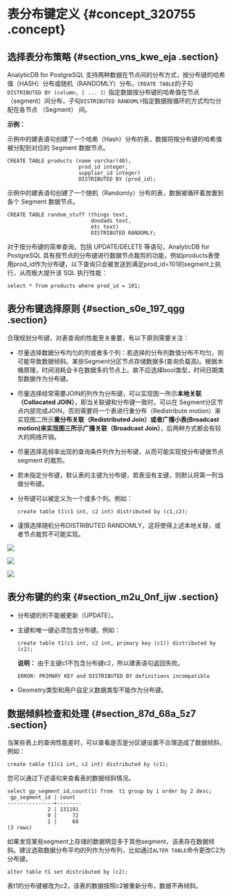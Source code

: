 # 表分布键定义 {#concept_320755 .concept}

## 选择表分布策略 {#section_vns_kwe_eja .section}

AnalyticDB for PostgreSQL 支持两种数据在节点间的分布方式，按分布键的哈希值（HASH）分布或随机（RANDOMLY）分布。`CREATE TABLE`的子句`DISTRIBUTED BY (column, [ ... ]）`指定数据按分布键的哈希值在节点（segment）间分布，子句`DISTRIBUTED RANDOMLY`指定数据按循环的方式均匀分配在各节点 （Segment） 间。

**示例：**

示例中的建表语句创建了一个哈希（Hash）分布的表，数据将按分布键的哈希值被分配到对应的 Segment 数据节点。

``` {#codeblock_v23_lcn_0nt}
CREATE TABLE products (name varchar(40),
                       prod_id integer,
                       supplier_id integer)
                       DISTRIBUTED BY (prod_id);                
```

示例中的建表语句创建了一个随机（Randomly）分布的表，数据被循环着放置到各个 Segment 数据节点。

``` {#codeblock_hx9_upl_f6z}
CREATE TABLE random_stuff (things text,
                           doodads text,
                           etc text)
                           DISTRIBUTED RANDOMLY;
```

对于按分布键的简单查询，包括 UPDATE/DELETE 等语句，AnalyticDB for PostgreSQL 具有按节点的分布键进行数据节点裁剪的功能，例如products表使用prod\_id作为分布键，以下查询只会被发送到满足prod\_id=101的segment上执行，从而极大提升该 SQL 执行性能：

``` {#codeblock_8sd_m7v_9c4}
select * from products where prod_id = 101;
```

## 表分布键选择原则 {#section_s0e_197_qgg .section}

合理规划分布键，对表查询的性能至关重要，有以下原则需要关注：

-   尽量选择数据分布均匀的列或者多个列：若选择的分布列数值分布不均匀，则可能导致数据倾斜。某些Segment分区节点存储数据多\(查询负载高\)。根据木桶原理，时间消耗会卡在数据多的节点上。故不应选择bool类型，时间日期类型数据作为分布键。
-   尽量选择经常需要JOIN的列作为分布键，可以实现图一所示**本地关联（Collocated JOIN）**，即当关联键和分布键一致时，可以在 Segment分区节点内部完成JOIN，否则需要将一个表进行重分布（Redistribute motion）来实现图二所示**重分布关联（Redistributed Join）**或者广播小表\(Broadcast motion\)来实现图三所示**广播关联（Broadcast Join）**，后两种方式都会有较大的网络开销。
-   尽量选择高频率出现的查询条件列作为分布键，从而可能实现按分布键做节点 segment 的裁剪。
-   若未指定分布键，默认表的主键为分布键，若表没有主键，则默认将第一列当做分布键。
-   分布键可以被定义为一个或多个列。例如：

    ``` {#codeblock_dnb_226_ny6}
    create table t1(c1 int, c2 int) distributed by (c1,c2);
    ```

-   谨慎选择随机分布DISTRIBUTED RANDOMLY，这将使得上述本地关联，或者节点裁剪不可能实现。

![](http://static-aliyun-doc.oss-cn-hangzhou.aliyuncs.com/assets/img/262298/156315115851143_zh-CN.png)

![](http://static-aliyun-doc.oss-cn-hangzhou.aliyuncs.com/assets/img/262298/156315115851142_zh-CN.png)

![](http://static-aliyun-doc.oss-cn-hangzhou.aliyuncs.com/assets/img/262298/156315115951137_zh-CN.png)

## 表分布键的约束 {#section_m2u_0nf_ijw .section}

-   分布键的列不能被更新（UPDATE）。
-   主键和唯一键必须包含分布键。例如：

    ``` {#codeblock_dal_1bq_slw}
    create table t1(c1 int, c2 int, primary key (c1)) distributed by (c2);
    ```

    **说明：** 由于主键c1不包含分布键c2，所以建表语句返回失败。

    ``` {#codeblock_wuh_w0z_2ok}
    ERROR: PRIMARY KEY and DISTRIBUTED BY definitions incompatible
    ```

-   Geometry类型和用户自定义数据类型不能作为分布键。

## 数据倾斜检查和处理 {#section_87d_68a_5z7 .section}

当某些表上的查询性能差时，可以查看是否是分区键设置不合理造成了数据倾斜，例如：

``` {#codeblock_ra6_syc_g4z}
create table t1(c1 int, c2 int) distributed by (c1);
```

您可以通过下述语句来查看表的数据倾斜情况。

``` {#codeblock_gv9_f22_yyw}
select gp_segment_id,count(1) from  t1 group by 1 order by 2 desc;
 gp_segment_id | count  
---------------+--------
             2 | 131191
             0 |     72
             1 |     68
(3 rows)
```

如果发现某些segment上存储的数据明显多于其他segment，该表存在数据倾斜。建议选取数据分布平均的列作为分布列，比如通过`ALTER TABLE`命令更改C2为分布键。

``` {#codeblock_xd2_p16_yve}
alter table t1 set distributed by (c2);
```

表t1的分布键被改为c2，该表的数据按照c2被重新分布，数据不再倾斜。

